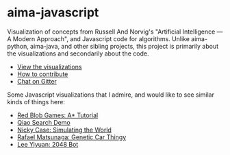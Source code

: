 # aima-javascript
Visualization of concepts from Russell And Norvig's "Artificial Intelligence — A Modern Approach", and Javascript code for algorithms. Unlike aima-python, aima-java, and other sibling projects, this project is primarily about the visualizations and secondarily about the code.

- [View the visualizations](http://aimacode.github.io/aima-javascript/)
- [How to contribute](https://github.com/aimacode/aima-javascript/wiki/Contribution)
- [Chat on Gitter](https://gitter.im/aimacode/Lobby)

Some Javascript visualizations that I admire, and would like to see similar kinds of things here:
- [Red Blob Games: A* Tutorial](http://www.redblobgames.com/pathfinding/a-star/introduction.html)
- [Qiao Search Demo](https://qiao.github.io/PathFinding.js/visual/)
- [Nicky Case: Simulating the World](http://ncase.me/simulating/)
- [Rafael Matsunaga: Genetic Car Thingy](http://rednuht.org/genetic_cars_2/)
- [Lee Yiyuan: 2048 Bot](http://leeyiyuan.github.io/2048ai/)
